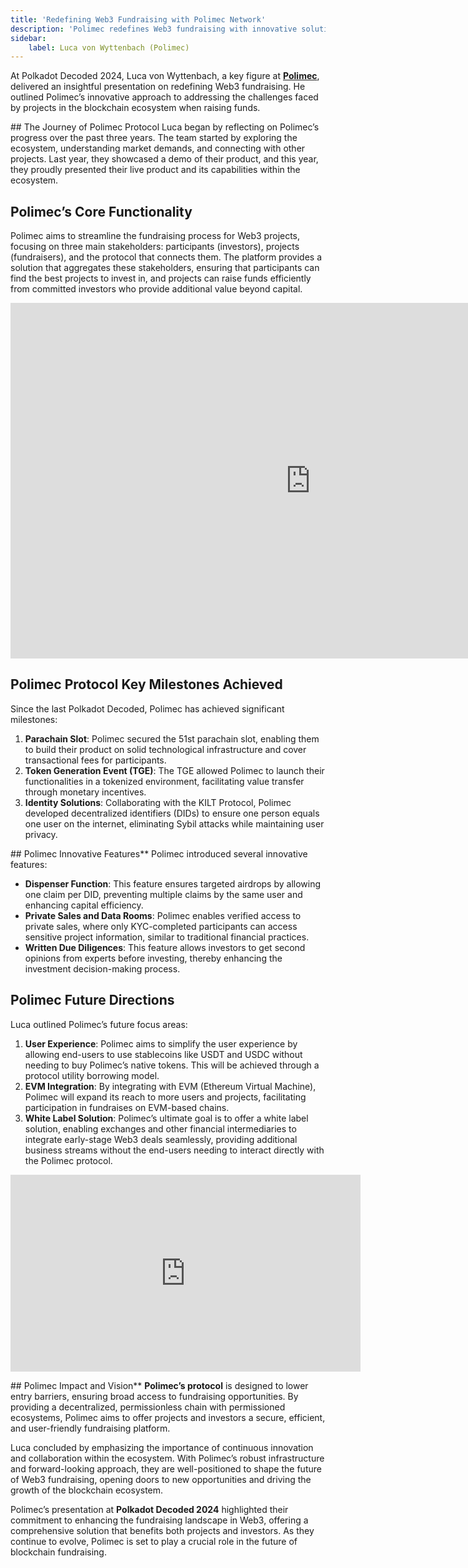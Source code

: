 ```yaml
---
title: 'Redefining Web3 Fundraising with Polimec Network'
description: 'Polimec redefines Web3 fundraising with innovative solutions, enhancing efficiency, security, and access for projects and investors.'
sidebar:   
    label: Luca von Wyttenbach (Polimec)
---
```

At Polkadot Decoded 2024, Luca von Wyttenbach, a key figure at [**Polimec**](https://dablock.com/dapps/polimec/), delivered an insightful presentation on redefining Web3 fundraising. He outlined Polimec’s innovative approach to addressing the challenges faced by projects in the blockchain ecosystem when raising funds.

## The Journey of Polimec Protocol
Luca began by reflecting on Polimec’s progress over the past three years. The team started by exploring the ecosystem, understanding market demands, and connecting with other projects. Last year, they showcased a demo of their product, and this year, they proudly presented their live product and its capabilities within the ecosystem.

## Polimec’s Core Functionality
Polimec aims to streamline the fundraising process for Web3 projects, focusing on three main stakeholders: participants (investors), projects (fundraisers), and the protocol that connects them. The platform provides a solution that aggregates these stakeholders, ensuring that participants can find the best projects to invest in, and projects can raise funds efficiently from committed investors who provide additional value beyond capital.

<iframe allowfullscreen="allowfullscreen" frameborder="0" height="569" src="https://docs.google.com/presentation/d/e/2PACX-1vQ0Ndpyp41exEhIg9GIwdzvi9rEHBNl7mNCDdvQB7OFi7zU-ozs5ddcdCkL_AmuyDn1x8tCgeIvNbix/embed?start=false&loop=false&delayms=60000" width="960"></iframe>

## Polimec Protocol Key Milestones Achieved
Since the last Polkadot Decoded, Polimec has achieved significant milestones:
1. **Parachain Slot**: Polimec secured the 51st parachain slot, enabling them to build their product on solid technological infrastructure and cover transactional fees for participants.
2. **Token Generation Event (TGE)**: The TGE allowed Polimec to launch their functionalities in a tokenized environment, facilitating value transfer through monetary incentives.
3. **Identity Solutions**: Collaborating with the KILT Protocol, Polimec developed decentralized identifiers (DIDs) to ensure one person equals one user on the internet, eliminating Sybil attacks while maintaining user privacy.

## Polimec Innovative Features**
Polimec introduced several innovative features:
- **Dispenser Function**: This feature ensures targeted airdrops by allowing one claim per DID, preventing multiple claims by the same user and enhancing capital efficiency.
- **Private Sales and Data Rooms**: Polimec enables verified access to private sales, where only KYC-completed participants can access sensitive project information, similar to traditional financial practices.
- **Written Due Diligences**: This feature allows investors to get second opinions from experts before investing, thereby enhancing the investment decision-making process.

## Polimec Future Directions
Luca outlined Polimec’s future focus areas:
1. **User Experience**: Polimec aims to simplify the user experience by allowing end-users to use stablecoins like USDT and USDC without needing to buy Polimec’s native tokens. This will be achieved through a protocol utility borrowing model.
2. **EVM Integration**: By integrating with EVM (Ethereum Virtual Machine), Polimec will expand its reach to more users and projects, facilitating participation in fundraises on EVM-based chains.
3. **White Label Solution**: Polimec’s ultimate goal is to offer a white label solution, enabling exchanges and other financial intermediaries to integrate early-stage Web3 deals seamlessly, providing additional business streams without the end-users needing to interact directly with the Polimec protocol.

<iframe allowfullscreen="allowfullscreen" frameborder="0" height="315" src="https://www.youtube.com/embed/qXobeLNO_hg?si=1FYHrojsgk3f4rnO" title="YouTube video player" width="560"></iframe>

## Polimec Impact and Vision**
**Polimec’s protocol** is designed to lower entry barriers, ensuring broad access to fundraising opportunities. By providing a decentralized, permissionless chain with permissioned ecosystems, Polimec aims to offer projects and investors a secure, efficient, and user-friendly fundraising platform.

Luca concluded by emphasizing the importance of continuous innovation and collaboration within the ecosystem. With Polimec’s robust infrastructure and forward-looking approach, they are well-positioned to shape the future of Web3 fundraising, opening doors to new opportunities and driving the growth of the blockchain ecosystem.

Polimec’s presentation at **Polkadot Decoded 2024** highlighted their commitment to enhancing the fundraising landscape in Web3, offering a comprehensive solution that benefits both projects and investors. As they continue to evolve, Polimec is set to play a crucial role in the future of blockchain fundraising.